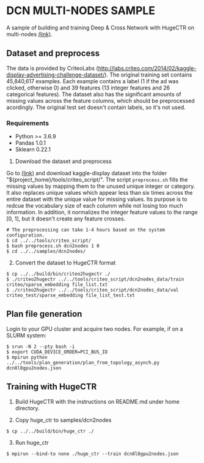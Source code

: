# DCN MULTI-NODES SAMPLE #
A sample of building and training Deep & Cross Network with HugeCTR on multi-nodes [(link)](https://arxiv.org/pdf/1708.05123.pdf).

## Dataset and preprocess ##
The data is provided by CriteoLabs (http://labs.criteo.com/2014/02/kaggle-display-advertising-challenge-dataset/).
The original training set contains 45,840,617 examples.
Each example contains a label (1 if the ad was clicked, otherwise 0) and 39 features (13 integer features and 26 categorical features).
The dataset also has the significant amounts of missing values across the feature columns, which should be preprocessed acordingly.
The original test set doesn't contain labels, so it's not used.

### Requirements ###
* Python >= 3.6.9
* Pandas 1.0.1
* Sklearn 0.22.1

1. Download the dataset and preprocess

Go to [(link)](http://labs.criteo.com/2014/02/kaggle-display-advertising-challenge-dataset/)
and download kaggle-display dataset into the folder "${project_home}/tools/criteo_script/".
The script `preprocess.sh` fills the missing values by mapping them to the unused unique integer or category.
It also replaces unique values which appear less than six times across the entire dataset with the unique value for missing values.
Its purpose is to redcue the vocabulary size of each columm while not losing too much information.
In addition, it normalizes the integer feature values to the range [0, 1],
but it doesn't create any feature crosses.

```shell
# The preprocessing can take 1-4 hours based on the system configuration.
$ cd ../../tools/criteo_script/
$ bash preprocess.sh dcn2nodes 1 0
$ cd ../../samples/dcn2nodes/
```

2. Convert the dataset to HugeCTR format
```shell
$ cp ../../build/bin/criteo2hugectr ./
$ ./criteo2hugectr ../../tools/criteo_script/dcn2nodes_data/train criteo/sparse_embedding file_list.txt
$ ./criteo2hugectr ../../tools/criteo_script/dcn2nodes_data/val criteo_test/sparse_embedding file_list_test.txt
```

## Plan file generation ##
Login to your GPU cluster and acquire two nodes. For example, if on a SLURM system:  
```shell
$ srun -N 2 --pty bash -i
$ export CUDA_DEVICE_ORDER=PCI_BUS_ID
$ mpirun python ../../tools/plan_generation/plan_from_topology_asynch.py dcn8l8gpu2nodes.json
```

## Training with HugeCTR ##

1. Build HugeCTR with the instructions on README.md under home directory.

2. Copy huge_ctr to samples/dcn2nodes
```shell
$ cp ../../build/bin/huge_ctr ./
```

3. Run huge_ctr
```shell
$ mpirun --bind-to none ./huge_ctr --train dcn8l8gpu2nodes.json
```



